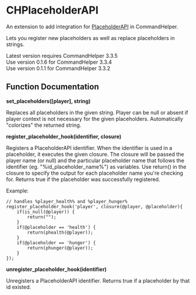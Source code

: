 # CHPlaceholderAPI

An extension to add integration for [PlaceholderAPI](https://www.spigotmc.org/resources/placeholderapi.6245/) in CommandHelper.

Lets you register new placeholders as well as replace placeholders in strings.

Latest version requires CommandHelper 3.3.5  
Use version 0.1.6 for CommandHelper 3.3.4  
Use version 0.1.1 for CommandHelper 3.3.2

## Function Documentation

**set_placeholders([player], string)**

Replaces all placeholders in the given string. Player can be null or absent if player context is not necessary for the
given placeholders. Automatically "colorizes" the returned string.

**register_placeholder_hook(identifier, closure)**

Registers a PlaceholderAPI identifier. When the identifier is used in a placeholder, it executes the given closure.
The closure will be passed the player name (or null) and the particular placeholder name that follows the identifier
(eg. \"%id_placeholder_name%\") as variables. Use return() in the closure to specify the output for each placeholder
name you're checking for. Returns true if the placeholder was successfully registered.

Example:
````
// handles %player_health% and %player_hunger%
register_placeholder_hook('player', closure(@player, @placeholder){
    if(is_null(@player)) {
        return("");
    }
    if(@placeholder == 'health') {
        return(phealth(@player));
    }
    if(@placeholder == 'hunger') {
        return(phunger(@player));
    }
});
````

**unregister_placeholder_hook(identifier)**

Unregisters a PlaceholderAPI identifier.
Returns true if a placeholder by that id existed.